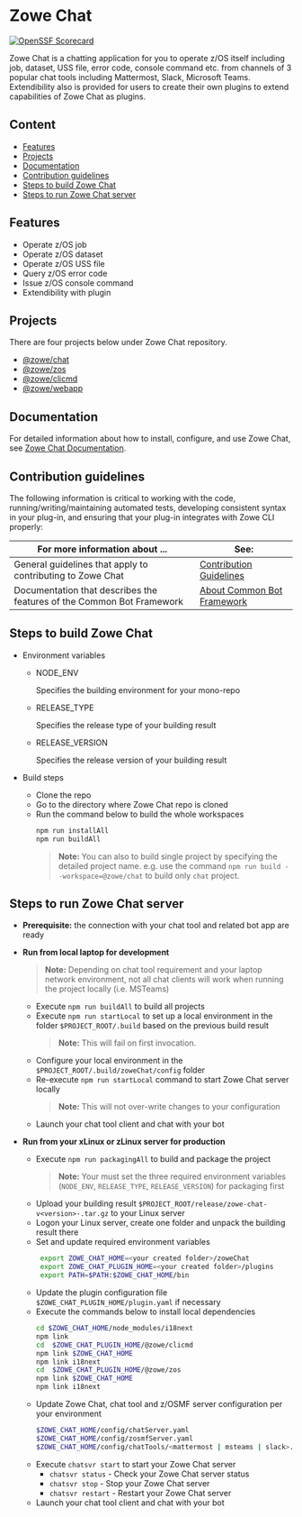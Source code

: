 # Zowe Chat
[![OpenSSF Scorecard](https://api.securityscorecards.dev/projects/github.com/zowe/zowe-chat/badge)](https://api.securityscorecards.dev/projects/github.com/zowe/zowe-chat)

Zowe Chat is a chatting application for you to operate z/OS itself including job, dataset, USS file, error code, console command etc. from channels of 3 popular chat tools including Mattermost, Slack, Microsoft Teams. Extendibility also is provided for users to create their own plugins to extend capabilities of Zowe Chat as plugins.

## Content
  - [Features](#features)
  - [Projects](#projects)
  - [Documentation](#documentation)
  - [Contribution guidelines](#contribution-guidelines)
  - [Steps to build Zowe Chat](#steps-to-build-zowe-chat)
  - [Steps to run Zowe Chat server](#steps-to-run-zowe-chat-server)


## Features
* Operate z/OS job
* Operate z/OS dataset
* Operate z/OS USS file
* Query z/OS error code
* Issue z/OS console command
* Extendibility with plugin
  
## Projects
There are four projects below under Zowe Chat repository.
* [@zowe/chat](https://github.com/zowe/zowe-chat/blob/main/packages/chat/README.md)
* [@zowe/zos](https://github.com/zowe/zowe-chat/blob/main/packages/zos/README.md)
* [@zowe/clicmd](https://github.com/zowe/zowe-chat/blob/main/packages/clicmd/README.md)
* [@zowe/webapp](https://github.com/zowe/zowe-chat/blob/main/packages/webapp/README.md)

## Documentation

For detailed information about how to install, configure, and use Zowe Chat, see [Zowe Chat Documentation](https://TBD/). 

## Contribution guidelines
The following information is critical to working with the code, running/writing/maintaining automated tests, developing consistent syntax in your plug-in, and ensuring that your plug-in integrates with Zowe CLI properly:

| For more information about ... | See: |
| ------------------------------ | ----- |
| General guidelines that apply to contributing to Zowe Chat | [Contribution Guidelines](./CONTRIBUTING.md) |
| Documentation that describes the features of the Common Bot Framework | [About Common Bot Framework](https://github.com/zowe/zowe-chat/blob/main/packages/commonbot/README.md) |

## Steps to build Zowe Chat
* Environment variables
  * NODE_ENV

    Specifies the building environment for your mono-repo

  * RELEASE_TYPE

    Specifies the release type of your building result

  * RELEASE_VERSION

    Specifies the release version of your building result

* Build steps
  * Clone the repo
  * Go to the directory where Zowe Chat repo is cloned
  * Run the command below to build the whole workspaces
    ```sh
    npm run installAll
    npm run buildAll
    ```
    > **Note:** You can also to build single project by specifying the detailed project name. e.g. use the command `npm run build --workspace=@zowe/chat` to build only `chat` project.

## Steps to run Zowe Chat server
* **Prerequisite:** the connection with your chat tool and related bot app are ready
* **Run from local laptop for development**

  > **Note:** Depending on chat tool requirement and your laptop network environment, not all chat clients will work when running the project locally (i.e. MSTeams)
  * Execute `npm run buildAll` to build all projects
  * Execute `npm run startLocal` to set up a local environment in the folder `$PROJECT_ROOT/.build` based on the previous build result
    > **Note:** This will fail on first invocation.
  * Configure your local environment in the `$PROJECT_ROOT/.build/zoweChat/config` folder
  * Re-execute `npm run startLocal` command to start Zowe Chat server locally
    > **Note:** This will not over-write changes to your configuration
  * Launch your chat tool client and chat with your bot
* **Run from your xLinux or zLinux server for production**
  * Execute `npm run packagingAll` to build and package the project
    > **Note:** Your must set the three required environment variables (`NODE_ENV`, `RELEASE_TYPE`, `RELEASE_VERSION`) for packaging first
  * Upload your building result `$PROJECT_ROOT/release/zowe-chat-v<version>-.tar.gz` to your Linux server
  * Logon your Linux server, create one folder and unpack the building result there
  * Set and update required environment variables
    ```sh
     export ZOWE_CHAT_HOME=<your created folder>/zoweChat
     export ZOWE_CHAT_PLUGIN_HOME=<your created folder>/plugins
     export PATH=$PATH:$ZOWE_CHAT_HOME/bin
    ```
  * Update the plugin configuration file `$ZOWE_CHAT_PLUGIN_HOME/plugin.yaml` if necessary
  * Execute the commands below to install local dependencies
    ```sh
    cd $ZOWE_CHAT_HOME/node_modules/i18next
    npm link
    cd  $ZOWE_CHAT_PLUGIN_HOME/@zowe/clicmd
    npm link $ZOWE_CHAT_HOME
    npm link i18next
    cd  $ZOWE_CHAT_PLUGIN_HOME/@zowe/zos
    npm link $ZOWE_CHAT_HOME
    npm link i18next
    ```
  * Update Zowe Chat, chat tool and z/OSMF server configuration per your environment
    ```sh
    $ZOWE_CHAT_HOME/config/chatServer.yaml
    $ZOWE_CHAT_HOME/config/zosmfServer.yaml
    $ZOWE_CHAT_HOME/config/chatTools/<mattermost | msteams | slack>.yaml
    ```
  * Execute `chatsvr start` to start your Zowe Chat server
    * `chatsvr status`  - Check your Zowe Chat server status
    * `chatsvr stop`    - Stop your Zowe Chat server
    * `chatsvr restart` - Restart your Zowe Chat server
  * Launch your chat tool client and chat with your bot
  